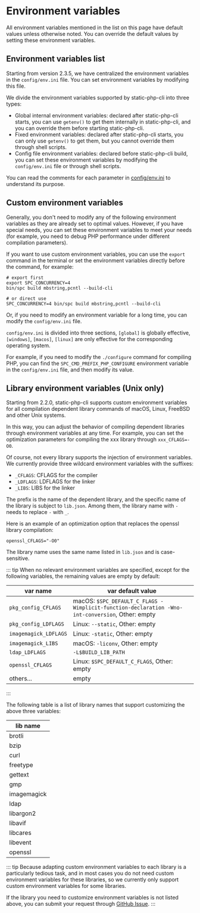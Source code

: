 # Environment variables

All environment variables mentioned in the list on this page have default values unless otherwise noted. 
You can override the default values by setting these environment variables.

## Environment variables list

Starting from version 2.3.5, we have centralized the environment variables in the `config/env.ini` file.
You can set environment variables by modifying this file.

We divide the environment variables supported by static-php-cli into three types:

- Global internal environment variables: declared after static-php-cli starts, you can use `getenv()` to get them internally in static-php-cli, and you can override them before starting static-php-cli.
- Fixed environment variables: declared after static-php-cli starts, you can only use `getenv()` to get them, but you cannot override them through shell scripts.
- Config file environment variables: declared before static-php-cli build, you can set these environment variables by modifying the `config/env.ini` file or through shell scripts.

You can read the comments for each parameter in [config/env.ini](https://github.com/crazywhalecc/static-php-cli/blob/main/config/env.ini) to understand its purpose.

## Custom environment variables

Generally, you don't need to modify any of the following environment variables as they are already set to optimal values.
However, if you have special needs, you can set these environment variables to meet your needs 
(for example, you need to debug PHP performance under different compilation parameters).

If you want to use custom environment variables, you can use the `export` command in the terminal or set the environment variables directly before the command, for example:

```shell
# export first
export SPC_CONCURRENCY=4
bin/spc build mbstring,pcntl --build-cli

# or direct use
SPC_CONCURRENCY=4 bin/spc build mbstring,pcntl --build-cli
```

Or, if you need to modify an environment variable for a long time, you can modify the `config/env.ini` file.

`config/env.ini` is divided into three sections, `[global]` is globally effective, `[windows]`, `[macos]`, `[linux]` are only effective for the corresponding operating system.

For example, if you need to modify the `./configure` command for compiling PHP, you can find the `SPC_CMD_PREFIX_PHP_CONFIGURE` environment variable in the `config/env.ini` file, and then modify its value.

## Library environment variables (Unix only)

Starting from 2.2.0, static-php-cli supports custom environment variables for all compilation dependent library commands of macOS, Linux, FreeBSD and other Unix systems.

In this way, you can adjust the behavior of compiling dependent libraries through environment variables at any time. 
For example, you can set the optimization parameters for compiling the xxx library through `xxx_CFLAGS=-O0`.

Of course, not every library supports the injection of environment variables. 
We currently provide three wildcard environment variables with the suffixes:

- `_CFLAGS`: CFLAGS for the compiler
- `_LDFLAGS`: LDFLAGS for the linker
- `_LIBS`: LIBS for the linker

The prefix is the name of the dependent library, and the specific name of the library is subject to `lib.json`. 
Among them, the library name with `-` needs to replace `-` with `_`.

Here is an example of an optimization option that replaces the openssl library compilation:

```shell
openssl_CFLAGS="-O0"
```

The library name uses the same name listed in `lib.json` and is case-sensitive.

::: tip
When no relevant environment variables are specified, except for the following variables, the remaining values are empty by default:

| var name              | var default value                                                                               |
|-----------------------|-------------------------------------------------------------------------------------------------|
| `pkg_config_CFLAGS`   | macOS: `$SPC_DEFAULT_C_FLAGS -Wimplicit-function-declaration -Wno-int-conversion`, Other: empty |
| `pkg_config_LDFLAGS`  | Linux: `--static`, Other: empty                                                                 |
| `imagemagick_LDFLAGS` | Linux: `-static`, Other: empty                                                                  |
| `imagemagick_LIBS`    | macOS: `-liconv`, Other: empty                                                                  |
| `ldap_LDFLAGS`        | `-L$BUILD_LIB_PATH`                                                                             |
| `openssl_CFLAGS`      | Linux: `$SPC_DEFAULT_C_FLAGS`, Other: empty                                                     |
| others...             | empty                                                                                           |
:::

The following table is a list of library names that support customizing the above three variables:

| lib name    |
|-------------|
| brotli      |
| bzip        |
| curl        |
| freetype    |
| gettext     |
| gmp         |
| imagemagick |
| ldap        |
| libargon2   |
| libavif     |
| libcares    |
| libevent    |
| openssl     |

::: tip
Because adapting custom environment variables to each library is a particularly tedious task, 
and in most cases you do not need custom environment variables for these libraries, 
so we currently only support custom environment variables for some libraries.

If the library you need to customize environment variables is not listed above, 
you can submit your request through [GitHub Issue](https://github.com/crazywhalecc/static-php-cli/issues).
:::
